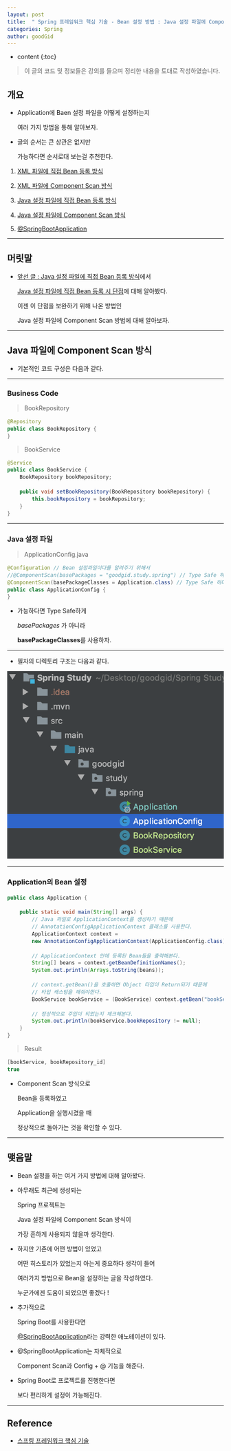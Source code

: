 ```yaml
---
layout: post
title:  " Spring 프레임워크 핵심 기술 - Bean 설정 방법 : Java 설정 파일에 Component Scan 방식 "
categories: Spring
author: goodGid
---
```

* content
{:toc}

> 이 글의 코드 및 정보들은 강의를 들으며 정리한 내용을 토대로 작성하였습니다.

## 개요

* Application에 Baen 설정 파일을 어떻게 설정하는지 

  여러 가지 방법을 통해 알아보자.

* 글의 순서는 큰 상관은 없지만 

  가능하다면 순서로대 보는걸 추천한다.

1. [XML 파일에 직접 Bean 등록 방식]({{site.url}}/Spring-Framework-ApplicationContext-XML-Bean)

2. [XML 파일에 Component Scan 방식]({{site.url}}/Spring-Framework-ApplicationContext-XML-Component-Scan)

3. [Java 설정 파일에 직접 Bean 등록 방식]({{site.url}}/Spring-Framework-ApplicationContext-Java-Bean)

4. [Java 설정 파일에 Component Scan 방식]({{site.url}}/Spring-Framework-ApplicationContext-Java-Component-Scan)

5. [@SpringBootApplication]({{site.url}}/Spring-Framework-ApplicationContext-SpringBootApplication-Annotation)

---

## 머릿말

* [앞선 글 : Java 설정 파일에 직접 Bean 등록 방식]({{site.url}}/Spring-Framework-ApplicationContext-Java-Bean)에서 

  [Java 설정 파일에 직접 Bean 등록 시 단점]({{site.url}}/Spring-Framework-ApplicationContext-Java-Bean/#java-설정-파일에-직접-bean-등록의-단점)에 대해 알아봤다.

  이젠 이 단점을 보완하기 위해 나온 방법인

  Java 설정 파일에 Component Scan 방법에 대해 알아보자.








---

## Java 파일에 Component Scan 방식

* 기본적인 코드 구성은 다음과 같다.

---

### Business Code

> BookRepository

``` java
@Repository
public class BookRepository {
}
```

> BookService

``` java
@Service
public class BookService {
    BookRepository bookRepository;

    public void setBookRepository(BookRepository bookRepository) {
        this.bookRepository = bookRepository;
    }
}
```

---

### Java 설정 파일

> ApplicationConfig.java

``` java
@Configuration // Bean 설정파일이다를 알려주기 위해서
//@ComponentScan(basePackages = "goodgid.study.spring") // Type Safe 하지 않다.
@ComponentScan(basePackageClasses = Application.class) // Type Safe 하다.
public class ApplicationConfig {
}
```

* 가능하다면 Type Safe하게

  *basePackages* 가 아니라

  **basePackageClasses**를 사용하자.

---

* 필자의 디렉토리 구조는 다음과 같다.

![](/assets/img/spring/spring_framework_applicationcontext_java_component_scan_1.png)


---

### Application의 Bean 설정 

``` java
public class Application {

    public static void main(String[] args) {
        // Java 파일로 ApplicationContext를 생성하기 때문에
        // AnnotationConfigApplicationContext 클래스를 사용한다.
        ApplicationContext context = 
        new AnnotationConfigApplicationContext(ApplicationConfig.class);

        // ApplicationContext 안에 등록된 Bean들을 출력해본다.
        String[] beans = context.getBeanDefinitionNames();
        System.out.println(Arrays.toString(beans));

        // context.getBean()을 호출하면 Object 타입이 Return되기 때문에
        // 타입 캐스팅을 해줘야한다.
        BookService bookService = (BookService) context.getBean("bookService");

        // 정상적으로 주입이 되었는지 체크해본다.
        System.out.println(bookService.bookRepository != null);
    }
}
```

> Result

``` java
[bookService, bookRepository_id]
true
```

* Component Scan 방식으로 

  Bean을 등록하였고

  Application을 실행시켰을 때

  정상적으로 돌아가는 것을 확인할 수 있다.

---

## 맺음말

* Bean 설정을 하는 여거 가지 방법에 대해 알아봤다.

* 아무래도 최근에 생성되는 

  Spring 프로젝트는

  Java 설정 파일에 Component Scan 방식이 

  가장 흔하게 사용되지 않을까 생각한다.

* 하지만 기존에 어떤 방법이 있었고

  어떤 히스토리가 있었는지 아는게 중요하다 생각이 들어

  여러가지 방법으로 Bean을 설정하는 글을 작성하였다.

  누군가에겐 도움이 되었으면 좋겠다 !

* 추가적으로 

  Spring Boot를 사용한다면

  [@SpringBootApplication]({{site.url}}/Spring-Framework-ApplicationContext-SpringBootApplication-Annotation)라는 강력한 애노테이션이 있다.

* @SpringBootApplication는 자체적으로

  Component Scan과 Config + @ 기능을 해준다.

* Spring Boot로 프로젝트를 진행한다면

  보다 편리하게 설정이 가능해진다.

---

## Reference

* [스프링 프레임워크 핵심 기술](https://www.inflearn.com/course/spring-framework_core)

